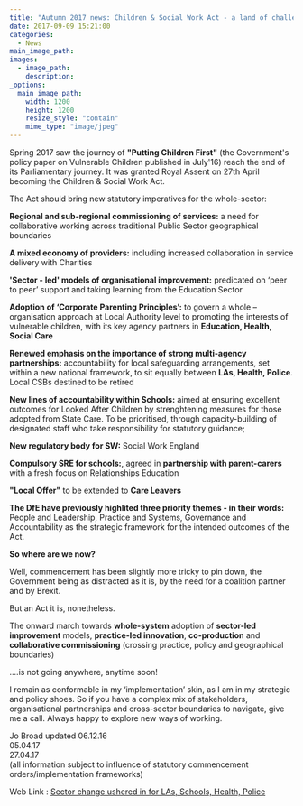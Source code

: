```yaml
---
title: "Autumn 2017 news: Children & Social Work Act - a land of challenge and opportunity"
date: 2017-09-09 15:21:00
categories: 
  - News
main_image_path: 
images:
  - image_path: 
    description: 
_options:
  main_image_path:
    width: 1200
    height: 1200
    resize_style: "contain"
    mime_type: "image/jpeg"
---
```


Spring 2017 saw the journey of **"Putting Children First"** (the Government's policy paper on Vulnerable Children published in July'16) reach the end of its Parliamentary journey. It was granted Royal Assent on 27th April becoming the Children &amp; Social Work Act. 

<!--more-->

The Act should bring new statutory imperatives for the whole-sector:

**Regional and sub-regional commissioning of services:** a need for collaborative working across traditional Public Sector geographical boundaries

**A mixed economy of providers:** including increased collaboration in service delivery with Charities

**'Sector - led' models of organisational improvement:** predicated on ‘peer to peer’ support and taking learning from the Education Sector

**Adoption of  ‘Corporate Parenting Principles’:**  to govern a whole – organisation approach at Local Authority level to promoting the interests of vulnerable children, with its key agency partners in **Education, Health, Social Care**

**Renewed emphasis on the importance of strong multi-agency partnerships:** accountability for local safeguarding arrangements, set within a new national framework, to sit equally between **LAs, Health, Police**. Local CSBs destined to be retired

**New lines of accountability within Schools:** aimed at ensuring excellent outcomes for Looked After Children by strenghtening measures for those adopted from State Care. To be prioritised, through capacity-building of designated staff who take responsibility for statutory guidance;

**New regulatory body for SW:** Social Work England

**Compulsory SRE for schools:**, agreed in **partnership with parent-carers** with a fresh focus on Relationships Education

**"Local Offer"** to be extended to **Care Leavers**

**The DfE have previously highlited three priority themes - in their words:** People and Leadership, Practice and Systems, Governance and Accountability as the strategic framework for the intended outcomes of the Act. 

**So where are we now?**

Well, commencement has been slightly more tricky to pin down, the Government being as distracted as it is, by the need for a coalition partner and by Brexit. 

But an Act it is, nonetheless. 

The onward march towards **whole-system** adoption of **sector-led improvement** models, **practice-led innovation**, **co-production** and **collaborative commissioning** (crossing practice, policy and geographical boundaries) 

....is not going anywhere, anytime soon!

I remain as conformable in my ‘implementation’ skin, as I am in my strategic and policy shoes. So if you have a complex mix of stakeholders, organisational partnerships and cross-sector boundaries to navigate, give me a call. Always happy to explore new ways of working. 

Jo Broad updated 06.12.16  
05.04.17  
27.04.17  
(all information subject to influence of statutory commencement orders/implementation frameworks)

Web Link : <a href="http://www.communitycare.co.uk/2017/04/28/children-social-work-act-2017-social-work-reforms-become-law/" class="greenlink" target='link'>Sector change ushered in for LAs, Schools, Health, Police</a>
             